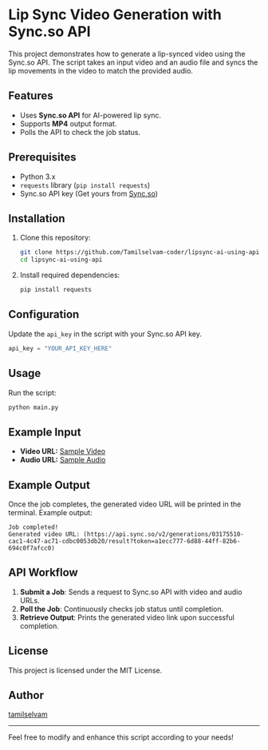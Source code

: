 # Lip Sync Video Generation with Sync.so API

This project demonstrates how to generate a lip-synced video using the Sync.so API. The script takes an input video and an audio file and syncs the lip movements in the video to match the provided audio.

## Features
- Uses **Sync.so API** for AI-powered lip sync.
- Supports **MP4** output format.
- Polls the API to check the job status.

## Prerequisites
- Python 3.x
- `requests` library (`pip install requests`)
- Sync.so API key (Get yours from [Sync.so](https://sync.so/))

## Installation
1. Clone this repository:
   ```sh
   git clone https://github.com/Tamilselvam-coder/lipsync-ai-using-api.git
   cd lipsync-ai-using-api
   ```
2. Install required dependencies:
   ```sh
   pip install requests
   ```

## Configuration
Update the `api_key` in the script with your Sync.so API key.

```python
api_key = "YOUR_API_KEY_HERE"
```

## Usage
Run the script:
```sh
python main.py
```

## Example Input
- **Video URL:** [Sample Video](https://synchlabs-public.s3.us-west-2.amazonaws.com/david_demo_shortvid-03a10044-7741-4cfc-816a-5bccd392d1ee.mp4)
- **Audio URL:** [Sample Audio](https://synchlabs-public.s3.us-west-2.amazonaws.com/david_demo_shortaud-27623a4f-edab-4c6a-8383-871b18961a4a.wav)

## Example Output
Once the job completes, the generated video URL will be printed in the terminal.
Example output:
```
Job completed!
Generated video URL: (https://api.sync.so/v2/generations/03175510-cac1-4c47-ac71-cdbc0053db20/result?token=a1ecc777-6d88-44ff-82b6-694c0f7afcc0)
```

## API Workflow
1. **Submit a Job**: Sends a request to Sync.so API with video and audio URLs.
2. **Poll the Job**: Continuously checks job status until completion.
3. **Retrieve Output**: Prints the generated video link upon successful completion.

## License
This project is licensed under the MIT License.

## Author
[tamilselvam](https://github.com/Tamilselvam-coder)

---
Feel free to modify and enhance this script according to your needs!


